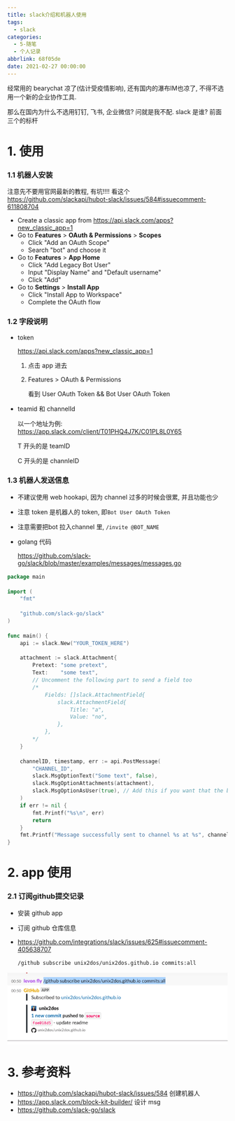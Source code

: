 ```yaml
---
title: slack介绍和机器人使用
tags:
  - slack
categories:
  - 5-随笔
  - 个人记录
abbrlink: 68f05de
date: 2021-02-27 00:00:00
---
```


经常用的 bearychat 凉了(估计受疫情影响),  还有国内的瀑布IM也凉了, 不得不选用一个新的企业协作工具.

那么在国内为什么不选用钉钉, 飞书, 企业微信? 问就是我不配. slack 是谁? 前面三个的标杆

<!-- more -->

# 1. 使用

### 1.1  机器人安装

注意先不要用官网最新的教程, 有坑!!!!  看这个 https://github.com/slackapi/hubot-slack/issues/584#issuecomment-611808704

+ Create a classic app from https://api.slack.com/apps?new_classic_app=1
+ Go to **Features** > **OAuth & Permissions** > **Scopes**
  + Click "Add an OAuth Scope"
  + Search "bot" and choose it
+ Go to **Features** > **App Home**
  + Click "Add Legacy Bot User"
  + Input "Display Name" and "Default username"
  + Click "Add"
+ Go to **Settings** > **Install App**
  + Click "Install App to Workspace"
  + Complete the OAuth flow



### 1.2 字段说明

+ token

  https://api.slack.com/apps?new_classic_app=1  

  1. 点击 app 进去

  2. Features > OAuth & Permissions

     看到 User OAuth Token && Bot User OAuth Token

+ teamid 和 channelId

  以一个地址为例:  https://app.slack.com/client/T01PHQ4J7K/C01PL8L0Y65

  T 开头的是 teamID

  C 开头的是 channleID



### 1.3 机器人发送信息

+ 不建议使用 web hookapi, 因为 channel 过多的时候会很累, 并且功能也少

+ 注意 token 是机器人的 token, 即`Bot User OAuth Token`

+ 注意需要把bot 拉入channel 里, `/invite @BOT_NAME`

+ golang 代码

  https://github.com/slack-go/slack/blob/master/examples/messages/messages.go

``` go
package main

import (
	"fmt"

	"github.com/slack-go/slack"
)

func main() {
	api := slack.New("YOUR_TOKEN_HERE")

	attachment := slack.Attachment{
		Pretext: "some pretext",
		Text:    "some text",
		// Uncomment the following part to send a field too
		/*
			Fields: []slack.AttachmentField{
				slack.AttachmentField{
					Title: "a",
					Value: "no",
				},
			},
		*/
	}

	channelID, timestamp, err := api.PostMessage(
		"CHANNEL_ID",
		slack.MsgOptionText("Some text", false),
		slack.MsgOptionAttachments(attachment),
		slack.MsgOptionAsUser(true), // Add this if you want that the bot would post message as a user, otherwise it will send response using the default slackbot
	)
	if err != nil {
		fmt.Printf("%s\n", err)
		return
	}
	fmt.Printf("Message successfully sent to channel %s at %s", channelID, timestamp)
}
```



# 2. app 使用

### 2.1 订阅github提交记录

+ 安装 github app

+ 订阅 github 仓库信息
  
+ https://github.com/integrations/slack/issues/625#issuecomment-405638707
  
  ```bash
  /github subscribe unix2dos/unix2dos.github.io commits:all
  ```

![image-20210228005233393](slack%E4%BB%8B%E7%BB%8D%E5%92%8C%E6%9C%BA%E5%99%A8%E4%BA%BA%E4%BD%BF%E7%94%A8/image-20210228005233393.png)



# 3. 参考资料

+ https://github.com/slackapi/hubot-slack/issues/584 创建机器人
+ https://app.slack.com/block-kit-builder/ 设计 msg
+ https://github.com/slack-go/slack

